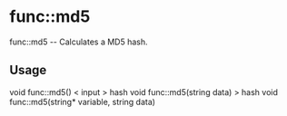 # func::md5
func::md5 -- Calculates a MD5 hash.

## Usage
  void func::md5() < input > hash
  void func::md5(string data) > hash
  void func::md5(string* variable, string data)
